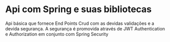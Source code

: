 # Api com Spring e suas bibliotecas
Api básica que fornece End Points Crud com as devidas validações e a devida segurança. A segurança é promovida através de JWT Authentication e Authorization em conjunto com Spring Security

